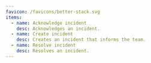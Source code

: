 ```yaml
---
favicon: /favicons/better-stack.svg
items:
  - name: Acknowledge incident
    desc: Acknowledges an incident.
  - name: Create incident
    desc: Creates an incident that informs the team.
  - name: Resolve incident
    desc: Resolves an incident.
---
```


<script setup>
  import CustomListing from '../../components/CustomListing.vue'
</script>

<CustomListing />
